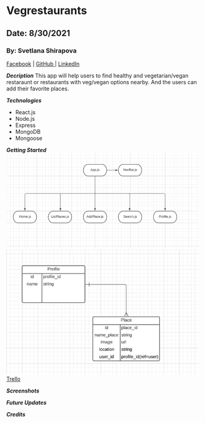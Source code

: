 # Vegrestaurants

## Date: 8/30/2021

### By: Svetlana Shirapova
[Facebook](https://www.facebook.com/) | [GitHub ](https://github.com/SvetLana203/Traveling) | [LinkedIn](https://www.linkedin.com/in/svetlana-shirapova-aa9068219/)


***Decription***
This app will help users to find  healthy and vegetarian/vegan restaraunt or restaurants with veg/vegan options nearby. And the users can add their favorite places.

***Technologies***
* React.js
* Node.js
* Express
* MongoDB
* Mongoose


***Getting Started***
![CRD](crd.png)
![ERD](erd.png)
[Trello](https://trello.com/b/I2Yit0t4/vegrestaurants)


***Screenshots***

***Future Updates***

***Credits***